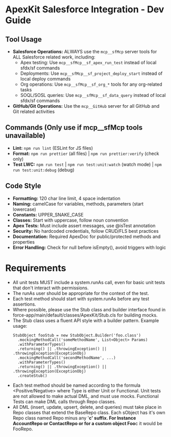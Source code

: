 # ApexKit Salesforce Integration - Dev Guide

## Tool Usage

- **Salesforce Operations:** ALWAYS use the `mcp__sfMcp` server tools for ALL Salesforce related work, including:
    - Apex testing: Use `mcp__sfMcp__sf_apex_run_test` instead of local sfdx/sf commands
    - Deployments: Use `mcp__sfMcp__sf_project_deploy_start` instead of local deploy commands
    - Org operations: Use `mcp__sfMcp__sf_org_*` tools for any org-related tasks
    - SOQL/SOSL queries: Use `mcp__sfMcp__sf_data_query` instead of local sfdx/sf commands
- **GitHub/Git Operations:** Use the `mcp__GitHub` server for all GitHub and Git related activities

## Commands (Only use if mcp\_\_sfMcp tools unavailable)

- **Lint:** `npm run lint` (ESLint for JS files)
- **Format:** `npm run prettier` (all files) | `npm run prettier:verify` (check only)
- **Test LWC:** `npm run test` | `npm run test:unit:watch` (watch mode) | `npm run test:unit:debug` (debug)

## Code Style

- **Formatting:** 120 char line limit, 4 space indentation
- **Naming:** camelCase for variables, methods, parameters (start lowercase)
- **Constants:** UPPER_SNAKE_CASE
- **Classes:** Start with uppercase, follow noun convention
- **Apex Tests:** Must include assert messages, use @isTest annotation
- **Security:** No hardcoded credentials, follow CRUD/FLS best practices
- **Documentation:** Required ApexDoc for public/protected methods and properties
- **Error Handling:** Check for null before isEmpty(), avoid triggers with logic

# Requirements

- All unit tests MUST include a system.runAs call, even for basic unit tests that don't interact with permissions.
- The runAs user should be appropriate for the context of the test.
- Each test method should start with system.runAs before any test assertions.
- Where possible, please use the Stub class and builder interface found in force-app/main/default/classes/ApexKit/Stub.cls for building mocks.
- The Stub class uses a fluent API style with a builder pattern. Example usage:
    ```apex
    StubObject fooStub = new StubObject.Builder('foo.class')
      .mockingMethodCall('someMethodName', List<Object> Params)
      .withParameterTypes()
      .returning() || .throwingException() || .throwingException(ExceptionObj)
      .mockingMethodCall('secondMethodName', ...)
      .withParameterTypes()
      .returning() || .throwingException() || .throwingException(ExceptionObj)
      .createStub()
    ```
- Each test method should be named according to the formula <type><UnitUnderTest><Positive/Negative> where Type is either Unit or Functional. Unit tests are not allowed to make actual DML, and must use mocks. Functional Tests can make DML calls through Repo classes.
- All DML (insert, update, upsert, delete, and queries) must take place in Repo classes that extend the BaseRepo class. Each sObject has it's own Repo class named <Sobject>Repo minus any '**c' suffix. For Instance AccountRepo or ContactRepo or for a custom object Foo**c it would be FooRepo.
